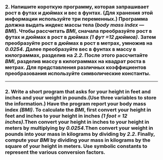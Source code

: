 ### 2. Напишите короткую программу, которая запрашивает рост в футах и дюймах и вес в фунтах. (Для хранения этой информации используйте три переменных.) Программа должна выдать индекс массы тела (*body mass index — ВМІ*). Чтобы рассчитать *ВМІ*, сначала преобразуйте рост в футах и дюймах в рост в дюймах *(1 фут =12 дюймов)*. Затем преобразуйте рост в дюймах в рост в метрах, умножив на *0.0254*. Далее преобразуйте вес в фунтах в массу в килограммах, разделив на *2.2*. После этого рассчитайте *ВМІ*, разделив массу в килограммах на квадрат роста в метрах. Для представления различных коэффициентов преобразования используйте символические константы.

------------------------------------------------

### 2. Write a short program that asks for your height in feet and inches and your weight in pounds.(Use three variables to store the information.) Have the program report your body mass index *(BMI)*. To calculate the *BMI*, first convert your height in feet and inches to your height in inches *(1 foot = 12 inches)*.Then convert your height in inches to your height in meters by multiplying by *0.0254*.Then convert your weight in pounds into your mass in kilograms by dividing by *2.2*. Finally, compute your *BMI* by dividing your mass in kilograms by the square of your height in meters. Use symbolic constants to represent the various conversion factors.
